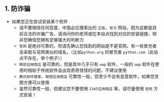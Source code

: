 ## 1. 防诈骗
- 如果您正在尝试安装某个软件
    - 请不要相信任何百度、中国必应搜索出的 `正版`，`官方` 网站，因为这都是目前合法的诈骗广告，请询问你的老师或在本站点找到对应的安装链接，除非您确信您拥有足够强大的判断力  
    - `官网` 是绝对可靠的，但请先确认您找到的网站是不是官网。有一些冒充者会采取与官网类似的域名，（比如`python.org` 的冒充者 `python.com`（此站点不存在，举个例子））  
    - `微软应用商店` 是可靠的，但是其中几乎只有 `uwp` 软件，一般的 `uwp` 软件在使用时相较于传统软件会出现奇奇怪怪的问题，不建议使用  
    - `腾讯软件管家`、`联想应用商店` 可靠性一般，但至少不会有恶意软件，如果您贪图方便可以使用  
    - 虽然可靠性一般，但建议您不要使用 `2345应用商店` 等，请尽量使用 `官网` 方式安装！
